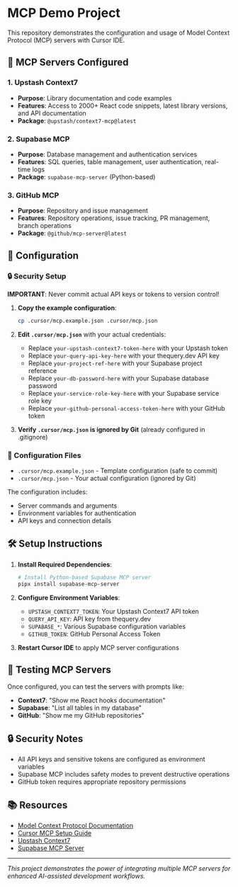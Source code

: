 # MCP Demo Project

This repository demonstrates the configuration and usage of Model Context Protocol (MCP) servers with Cursor IDE.

## 🚀 MCP Servers Configured

### 1. **Upstash Context7** 
- **Purpose**: Library documentation and code examples
- **Features**: Access to 2000+ React code snippets, latest library versions, and API documentation
- **Package**: `@upstash/context7-mcp@latest`

### 2. **Supabase MCP**
- **Purpose**: Database management and authentication services
- **Features**: SQL queries, table management, user authentication, real-time logs
- **Package**: `supabase-mcp-server` (Python-based)

### 3. **GitHub MCP** 
- **Purpose**: Repository and issue management
- **Features**: Repository operations, issue tracking, PR management, branch operations
- **Package**: `@github/mcp-server@latest`

## 📁 Configuration

### 🔒 Security Setup

**IMPORTANT**: Never commit actual API keys or tokens to version control!

1. **Copy the example configuration**:
   ```bash
   cp .cursor/mcp.example.json .cursor/mcp.json
   ```

2. **Edit `.cursor/mcp.json`** with your actual credentials:
   - Replace `your-upstash-context7-token-here` with your Upstash token
   - Replace `your-query-api-key-here` with your thequery.dev API key
   - Replace `your-project-ref-here` with your Supabase project reference
   - Replace `your-db-password-here` with your Supabase database password
   - Replace `your-service-role-key-here` with your Supabase service role key
   - Replace `your-github-personal-access-token-here` with your GitHub token

3. **Verify `.cursor/mcp.json` is ignored by Git** (already configured in .gitignore)

### 📄 Configuration Files

- `.cursor/mcp.example.json` - Template configuration (safe to commit)
- `.cursor/mcp.json` - Your actual configuration (ignored by Git)

The configuration includes:
- Server commands and arguments
- Environment variables for authentication
- API keys and connection details

## 🛠️ Setup Instructions

1. **Install Required Dependencies**:
   ```bash
   # Install Python-based Supabase MCP server
   pipx install supabase-mcp-server
   ```

2. **Configure Environment Variables**:
   - `UPSTASH_CONTEXT7_TOKEN`: Your Upstash Context7 API token
   - `QUERY_API_KEY`: API key from thequery.dev
   - `SUPABASE_*`: Various Supabase configuration variables
   - `GITHUB_TOKEN`: GitHub Personal Access Token

3. **Restart Cursor IDE** to apply MCP server configurations

## 🧪 Testing MCP Servers

Once configured, you can test the servers with prompts like:

- **Context7**: "Show me React hooks documentation"
- **Supabase**: "List all tables in my database"  
- **GitHub**: "Show me my GitHub repositories"

## 🔒 Security Notes

- All API keys and sensitive tokens are configured as environment variables
- Supabase MCP includes safety modes to prevent destructive operations
- GitHub token requires appropriate repository permissions

## 📚 Resources

- [Model Context Protocol Documentation](https://modelcontextprotocol.io/)
- [Cursor MCP Setup Guide](https://docs.cursor.com/context/mcp)
- [Upstash Context7](https://upstash.com/docs/context7)
- [Supabase MCP Server](https://github.com/alexander-zuev/supabase-mcp-server)

---

*This project demonstrates the power of integrating multiple MCP servers for enhanced AI-assisted development workflows.*